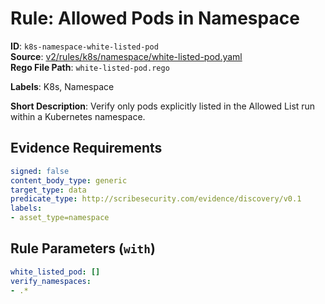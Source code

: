# Rule: Allowed Pods in Namespace

**ID**: `k8s-namespace-white-listed-pod`  
**Source**: [v2/rules/k8s/namespace/white-listed-pod.yaml](scribe-public/sample-policies.git/v2/rules/k8s/namespace/white-listed-pod.yaml)  
**Rego File Path**: `white-listed-pod.rego`  

**Labels**: K8s, Namespace

**Short Description**: Verify only pods explicitly listed in the Allowed List run within a Kubernetes namespace.

## Evidence Requirements

```yaml
signed: false
content_body_type: generic
target_type: data
predicate_type: http://scribesecurity.com/evidence/discovery/v0.1
labels:
- asset_type=namespace
```
## Rule Parameters (`with`)

```yaml
white_listed_pod: []
verify_namespaces:
- .*
```
